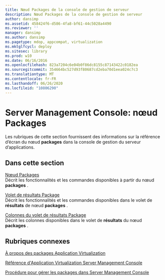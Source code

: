 ```yaml
---
title: Nœud Packages de la console de gestion de serveur
description: Nœud Packages de la console de gestion de serveur
author: dansimp
ms.assetid: 458424f6-d586-4fa8-bf61-44c5028a4490
ms.reviewer: ''
manager: dansimp
ms.author: dansimp
ms.pagetype: mdop, appcompat, virtualization
ms.mktglfcycl: deploy
ms.sitesec: library
ms.prod: w10
ms.date: 06/16/2016
ms.openlocfilehash: 823a7204c6e04b0f86dc8155c87143422c0182ea
ms.sourcegitcommit: 354664bc527d93f80687cd2eba70d1eea024c7c3
ms.translationtype: MT
ms.contentlocale: fr-FR
ms.lasthandoff: 06/26/2020
ms.locfileid: "10806290"
---
```

# Server Management Console: nœud Packages


Les rubriques de cette section fournissent des informations sur la référence d’écran du nœud **packages** dans la console de gestion du serveur d’applications.

## Dans cette section


<a href="" id="packages-node"></a>[Nœud Packages](packages-node.md)  
Décrit les fonctionnalités et les commandes disponibles à partir du nœud **packages** .

<a href="" id="package-results-pane"></a>[Volet de résultats Package](package-results-pane.md)  
Décrit les fonctionnalités et les commandes disponibles dans le volet de **résultats** de nœud **packages** .

<a href="" id="package-results-pane-columns"></a>[Colonnes du volet de résultats Package](package-results-pane-columns.md)  
Décrit les colonnes disponibles dans le volet de **résultats** du nœud **packages** .

## Rubriques connexes


[À propos des packages Application Virtualization](about-application-virtualization-packages.md)

[Référence d'Application Virtualization Server Management Console](application-virtualization-server-management-console-reference.md)

[Procédure pour gérer les packages dans Server Management Console](how-to-manage-packages-in-the-server-management-console.md)

 

 






